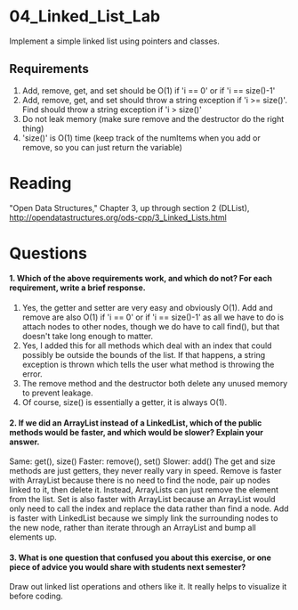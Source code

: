 04_Linked_List_Lab
==================

Implement a simple linked list using pointers and classes.

Requirements
------------

1. Add, remove, get, and set should be O(1) if 'i == 0' or if 'i == size()-1'
2. Add, remove, get, and set should throw a string exception if 'i >= size()'. Find should throw a string exception if 'i > size()'
3. Do not leak memory (make sure remove and the destructor do the right thing)
4. 'size()' is O(1) time (keep track of the numItems when you add or remove, so you can just return the variable)

Reading
=======
"Open Data Structures," Chapter 3, up through section 2 (DLList), http://opendatastructures.org/ods-cpp/3_Linked_Lists.html

Questions
=========

#### 1. Which of the above requirements work, and which do not? For each requirement, write a brief response.

1. Yes, the getter and setter are very easy and obviously O(1). Add and remove are also O(1) if 'i == 0' or if 'i == size()-1' as all we have to do is attach nodes to other nodes, though we do have to call find(), but that doesn't take long enough to matter.
2. Yes, I added this for all methods which deal with an index that could possibly be outside the bounds of the list. If that happens, a string exception is thrown which tells the user what method is throwing the error.
3. The remove method and the destructor both delete any unused memory to prevent leakage.
4. Of course, size() is essentially a getter, it is always O(1).

#### 2. If we did an ArrayList instead of a LinkedList, which of the public methods would be faster, and which would be slower? Explain your answer.
Same: get(), size()
Faster: remove(),  set()
Slower: add()
The get and size methods are just getters, they never really vary in speed.
Remove is faster with ArrayList because there is no need to find the node, pair up nodes linked to it, then delete it. Instead, ArrayLists can just remove the element from the list. Set is also faster with ArrayList because an ArrayList would only need to call the index and replace the data rather than find a node.
Add is faster with LinkedList because we simply link the surrounding nodes to the new node, rather than iterate through an ArrayList and bump all elements up.

#### 3. What is one question that confused you about this exercise, or one piece of advice you would share with students next semester?
Draw out linked list operations and others like it. It really helps to visualize it before coding.